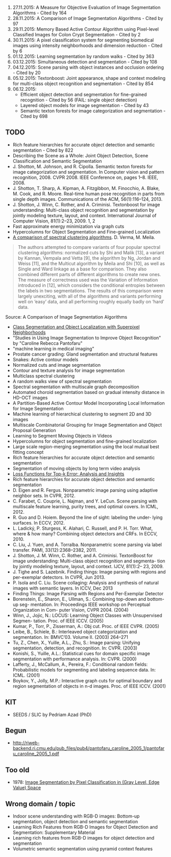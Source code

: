 1. 27.11.2015: A Measure for Objective Evaluation of Image Segmentation Algorithms - Cited by 164
2. 28.11.2015: A Comparison of Image Segmentation Algorithms - Cited by 97
3. 29.11.2015: Memory Based Active Contour Algorithm using Pixel-level
               Classified Images for Colon Crypt Segmentation - Cited by 2
4. 30.11.2015: A pixel classification system for segmenting biomedical images
               using intensity neighborhoods and dimension reduction - Cited by 6
5. 01.12.2015: Learning segmentation by random walks - Cited by 363
6. 03.12.2015: Simultaneous detection and segmentation - Cited by 108
7. 04.12.2015: Scene parsing with object instances and occlusion ordering - Cited by 20
8. 05.12.2015: Textonboost: Joint appearance, shape and context modeling for multi-class object recognition and segmentation - Cited by 854
9. 06.12.2015:
    * Efficient object detection and segmentation for fine-grained recognition - Cited by 56 (FAIL: single object detection)
    * Layered object models for image segmentation - Cited by 43
    * Semantic texton forests for image categorization and segmentation - Cited by 698


## TODO
* Rich feature hierarchies for accurate object detection and semantic
  segmentation - Cited by 822
* Describing the Scene as a Whole: Joint Object Detection, Scene Classification
  and Semantic Segmentation
* J. Shotton, M. Johnson, and R. Cipolla. Semantic texton forests for image
  categorization and segmentation. In Computer vision and pattern recognition,
  2008. CVPR 2008. IEEE Conference on, pages 1–8. IEEE, 2008.
* J. Shotton, T. Sharp, A. Kipman, A. Fitzgibbon, M. Finocchio,
  A. Blake, M. Cook, and R. Moore. Real-time human pose recognition in parts
  from single depth images. Communications of the ACM, 56(1):116–124, 2013.
* J. Shotton, J. Winn, C. Rother, and A. Criminisi. Textonboost for image
  understanding: Multi-class object recognition and segmentation by jointly
  modeling texture, layout, and context. International Journal of Computer
  Vision, 81(1):2–23, 2009. 1, 2
* Fast approximate energy minimization via graph cuts
* Hypercolumns for Object Segmentation and Fine-grained Localization
* [A comparison of spectral clustering algorithms](http://citeseerx.ist.psu.edu/viewdoc/summary?doi=10.1.1.57.6424). D. Verma, M. Meila.

> The authors attempted to compare variants of four popular spectral clustering
> algorithms: normalized cuts by Shi and Malik [13], a variant by Kannan,
> Vempala and Vetta [9], the algorithm by Ng, Jordan and Weiss [11], and the
> Multicut algorithm by Meila and Shi [10], as well as Single and Ward linkage
> as a base for comparison. They also combined different parts of different
> algorithms to create new ones. The measure of correctness used was the
> Variation of Information introduced in [12], which considers the conditional
> entropies between the labels in two segmentations. The results of this
> comparison were largely unexciting, with all of the algorithms and variants
> performing well on ‘easy’ data, and all performing roughly equally badly on
> ‘hard’ data.

Source: A Comparison of Image Segmentation Algorithms

* [Class Segmentation and Object Localization with Superpixel Neighborhoods](http://www.vision.cs.ucla.edu/papers/fulkersonVS09.pdf)
* "Studies in Using Image Segmentation to Improve Object Recognition" by "Caroline Rebecca Pantofaru"
* "machine learning in medical imaging"
* Prostate cancer grading: Gland segmentation and structural features
* Snakes: Active contour models
* Normalized cuts and image segmentation
* Contour and texture analysis for image segmentation
* Multiclass spectral clustering
* A random walks view of spectral segmentation
* Spectral segmentation with multiscale graph decomposition
* Automated choroid segmentation based on gradual intensity distance in HD-OCT
  images
* A Partition-Based Active Contour Model Incorporating Local Information for
  Image Segmentation
* Machine learning of hierarchical clustering to segment 2D and 3D images
* Multiscale Combinatorial Grouping for Image Segmentation and Object Proposal
  Generation
* Learning to Segment Moving Objects in Videos
* Hypercolumns for object segmentation and fine-grained localization
* Large scale region-merging segmentation using the local mutual best fitting
  concept
* Rich feature hierarchies for accurate object detection and semantic
  segmentation
* Segmentation of moving objects by long term video analysis
* [Loss Functions for Top-k Error: Analysis and Insights](http://arxiv.org/abs/1512.00486)
* Rich feature hierarchies for accurate object detection and semantic
  segmentation
* D. Eigen and R. Fergus. Nonparametric image parsing using adaptive neighbor
  sets. In CVPR, 2012.
* C. Farabet, C. Couprie, L. Najman, and Y. LeCun. Scene parsing with
  multiscale feature learning, purity trees, and optimal covers. In ICML, 2012.
* R. Guo and D. Hoiem. Beyond the line of sight: labeling the under- lying
  surfaces. In ECCV, 2012.
* L. Ladický, P. Sturgess, K. Alahari, C. Russell, and P. H. Torr. What, where
  & how many? Combining object detectors and CRFs. In ECCV, 2010.
* C. Liu, J. Yuen, and A. Torralba. Nonparametric scene parsing via label
  transfer. PAMI, 33(12):2368–2382, 2011.
* J. Shotton, J. M. Winn, C. Rother, and A. Criminisi. TextonBoost for image
  understanding: Multi-class object recognition and segmenta- tion by jointly
  modeling texture, layout, and context. IJCV, 81(1):2– 23, 2009.
* J. Tighe and S. Lazebnik. Finding things: Image parsing with regions and
  per-exemplar detectors. In CVPR, Jun 2013.
* P. Isola and C. Liu. Scene collaging: Analysis and synthesis of natural
  images with semantic layers. In ICCV, Dec 2013
* Finding Things: Image Parsing with Regions and Per-Exemplar Detector
* Borenstein, E., Sharon, E., Ullman, S.: Combining top-down and bottom-up seg-
  mentation. In: Proceedings IEEE workshop on Perceptual Organization in Com-
  puter Vision, CVPR 2004. (2004)
* Winn, J., Jojic, N.: LOCUS: Learning Object Classes with Unsupervised Segmen-
  tation. Proc. of IEEE ICCV. (2005)
* Kumar, P., Torr, P., Zisserman, A.: Obj cut. Proc. of IEEE CVPR. (2005)
* Leibe, B., Schiele, B.: Interleaved object categorization and segmentation.
  In: BMVC’03. Volume II. (2003) 264–271
* Tu, Z., Chen, X., Yuille, A.L., Zhu, S.: Image parsing: Unifying
  segmentation, detection, and recognition. In: CVPR. (2003)
* Konishi, S., Yuille, A.L.: Statistical cues for domain specific image
  segmentation with performance analysis. In: CVPR. (2000)
* Lafferty, J., McCallum, A., Pereira, F.: Conditional random fields:
  Probabilistic models for segmenting and labeling sequence data. In: ICML.
  (2001)
* Boykov, Y., Jolly, M.P.: Interactive graph cuts for optimal boundary and
  region segmentation of objects in n-d images. Proc. of IEEE ICCV. (2001)

## KIT

* SEEDS / SLIC by Pedriam Azad (PhD)


## Begun
* http://riweb-backend.ri.cmu.edu/pub_files/pub4/pantofaru_caroline_2005_1/pantofaru_caroline_2005_1.pdf


## Too old

* 1978: [Image Segmentation by Pixel Classification in (Gray Level, Edge Value)
  Space](http://ieeexplore.ieee.org/xpl/login.jsp?tp=&arnumber=1675208&url=http%3A%2F%2Fieeexplore.ieee.org%2Fiel5%2F12%2F35173%2F01675208.pdf%3Farnumber%3D1675208)

## Wrong domain / topic
* Indoor scene understanding with RGB-D images: Bottom-up segmentation, object
  detection and semantic segmentation
* Learning Rich Features from RGB-D Images for Object Detection and
  Segmentation: Supplementary Material
* Learning rich features from RGB-D images for object detection and
  segmentation
* Volumetric semantic segmentation using pyramid context features